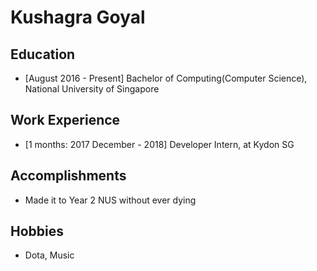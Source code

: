 # Kushagra Goyal

## Education

* [August 2016 - Present] Bachelor of Computing(Computer Science), National University of Singapore

## Work Experience

* [1 months: 2017 December - 2018] Developer Intern, at Kydon SG

## Accomplishments

* Made it to Year 2 NUS without ever dying

## Hobbies

* Dota, Music
